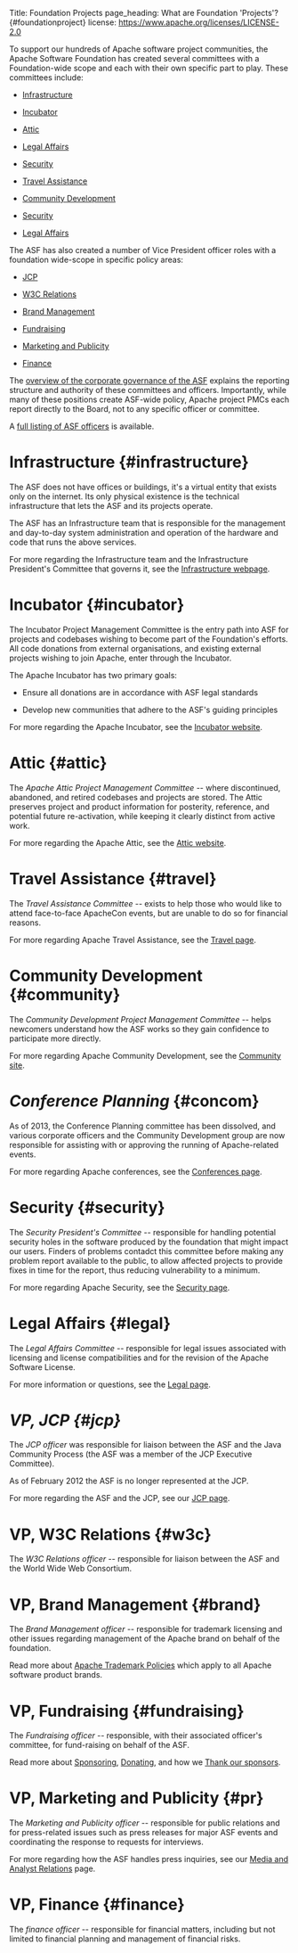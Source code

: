 Title: Foundation Projects
page_heading: What are Foundation 'Projects'?  {#foundationproject}
license: https://www.apache.org/licenses/LICENSE-2.0

To support our hundreds of Apache software project communities, the Apache Software
Foundation has created several committees with a Foundation-wide scope
and each with their own specific part to play. These committees include:

-  [Infrastructure](#infrastructure) 

-  [Incubator](#incubator) 

-  [Attic](#attic) 

-  [Legal Affairs](#legal) 

-  [Security](#security) 

-  [Travel Assistance](#travel) 

-  [Community Development](#community) 

-  [Security](#security)

-  [Legal Affairs](#legal)

The ASF has also created a number of Vice President officer roles with a foundation wide-scope in specific policy areas:

-  [JCP](#jcp) 

-  [W3C Relations](#w3c) 

-  [Brand Management](#brand) 

-  [Fundraising](#fundraising) 

-  [Marketing and Publicity](#pr) 

-  [Finance](#finance) 

The [overview of the corporate governance of the ASF](governance/) explains the reporting 
structure and authority of these committees and officers.  Importantly, while 
many of these positions create ASF-wide policy, Apache project PMCs each 
report directly to the Board, not to any specific officer or committee.

A [full listing of ASF officers](/foundation/) is available.

# Infrastructure  {#infrastructure}

The ASF does not have offices or buildings, it's a virtual entity that
exists only on the internet. Its only physical existence is the technical
infrastructure that lets the ASF and its projects operate.

The ASF has an Infrastructure team that is responsible for the management
and day-to-day system administration and operation of the hardware and code
that runs the above services.

For more regarding the Infrastructure team and the Infrastructure President's Committee that governs it, see the [Infrastructure
webpage](/dev/infrastructure.html).

# Incubator  {#incubator}

The Incubator Project Management Committee is the entry path into ASF for projects and codebases
wishing to become part of the Foundation's efforts. All code donations from
external organisations, and existing external projects wishing to join
Apache, enter through the Incubator.

The Apache Incubator has two primary goals:

- Ensure all donations are in accordance with ASF legal standards

- Develop new communities that adhere to the ASF's guiding principles

For more regarding the Apache Incubator, see the [Incubator
website](http://incubator.apache.org/).

# Attic  {#attic}

The *Apache Attic Project Management Committee* -- where discontinued, abandoned, and retired
codebases and projects are stored. The Attic preserves project and product information for
posterity, reference, and potential future re-activation, while keeping it
clearly distinct from active work.

For more regarding the Apache Attic, see the [Attic
website](https://attic.apache.org/).

# Travel Assistance  {#travel}

The *Travel Assistance Committee* -- exists to help those who would like
to attend face-to-face ApacheCon events, but are unable to do so for financial reasons.

For more regarding Apache Travel Assistance, see the [Travel
page](/travel/).

# Community Development  {#community}

The *Community Development Project Management Committee* -- helps newcomers
understand how the ASF works so they gain confidence to participate
more directly.

For more regarding Apache Community Development, see the [Community
site](http://community.apache.org/).

# _Conference Planning_  {#concom}

As of 2013, the Conference Planning committee has been dissolved, 
and various corporate officers and the Community Development group are now responsible for assisting with or approving the running of Apache-related events. 

For more regarding Apache conferences, see the [Conferences
page](conferences.html).

# Security  {#security}

The *Security President's Committee* -- responsible for handling potential
security holes in the software produced by the foundation that might impact
our users. Finders of problems contadct this committee before making any
problem report available to the public, to allow affected projects to
provide fixes in time for the report, thus reducing vulnerability to a
minimum.

For more regarding Apache Security, see the [Security page](/security/).

# Legal Affairs  {#legal}

The *Legal Affairs Committee* -- responsible for legal issues
associated with licensing and license compatibilities and for the revision
of the Apache Software License.  

For more information or questions, see the [Legal page](/legal/). 

# _VP, JCP  {#jcp}_

The *JCP officer* was responsible for liaison between the ASF and the
Java Community Process (the ASF was a member of the JCP Executive Committee).

As of February 2012 the ASF is no longer represented at the JCP.

For more regarding the ASF and the JCP, see our [JCP page](/jcp/).

# VP, W3C Relations  {#w3c}

The *W3C Relations officer* -- responsible for liaison between the ASF
and the World Wide Web Consortium.

# VP, Brand Management  {#brand}

The *Brand Management officer* -- responsible for trademark licensing and
other issues regarding management of the Apache brand on behalf of the
foundation.

Read more about [Apache Trademark Policies](marks/) which apply to all Apache software product brands.

# VP, Fundraising  {#fundraising}

The *Fundraising officer* -- responsible, with their associated officer's committee, for fund-raising on behalf of the ASF.  

Read more about [Sponsoring](/foundation/sponsorship), [Donating](/foundation/contributing), and how we [Thank our sponsors](/foundation/thanks).

# VP, Marketing and Publicity  {#pr}

The *Marketing and Publicity officer* -- responsible for public relations
and for press-related issues such as press releases for major ASF
events and coordinating the response to requests for interviews.

For more regarding how the ASF handles press inquiries, see our [Media and
Analyst Relations](/press/) page.

# VP, Finance  {#finance}

The *finance officer* -- responsible for financial matters, including but
not limited to financial planning and management of financial risks.
